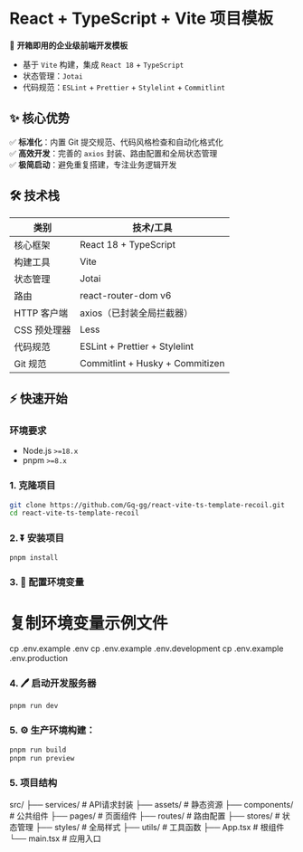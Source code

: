 # React + TypeScript + Vite 项目模板

🚀 **开箱即用的企业级前端开发模板**  
- 基于 `Vite` 构建，集成 `React 18` + `TypeScript`
- 状态管理：`Jotai`
- 代码规范：`ESLint` + `Prettier` + `Stylelint` + `Commitlint`

## ✨ 核心优势
✅ **标准化**：内置 Git 提交规范、代码风格检查和自动化格式化  
✅ **高效开发**：完善的 `axios` 封装、路由配置和全局状态管理  
✅ **极简启动**：避免重复搭建，专注业务逻辑开发  

## 🛠 技术栈
| 类别         | 技术/工具                       |
| ------------ | ------------------------------- |
| 核心框架     | React 18 + TypeScript           |
| 构建工具     | Vite                            |
| 状态管理     | Jotai                           |
| 路由         | react-router-dom v6             |
| HTTP 客户端  | axios（已封装全局拦截器）       |
| CSS 预处理器 | Less                            |
| 代码规范     | ESLint + Prettier + Stylelint   |
| Git 规范     | Commitlint + Husky + Commitizen |

## ⚡ 快速开始

### 环境要求
- Node.js `>=18.x`
- pnpm `>=8.x`

### 1. 克隆项目
```bash
git clone https://github.com/Gq-gg/react-vite-ts-template-recoil.git
cd react-vite-ts-template-recoil
```
### 2. ⏬ 安装项目
```bash
pnpm install
```

### 3. 🔧 配置环境变量
# 复制环境变量示例文件
cp .env.example .env
cp .env.example .env.development
cp .env.example .env.production

### 4. 🖊️ 启动开发服务器
```bash
pnpm run dev
```
### 5. ⚙️ 生产环境构建：
``` bash
pnpm run build
pnpm run preview
```

### 5. 项目结构
src/
├── services/          # API请求封装
├── assets/            # 静态资源
├── components/        # 公共组件
├── pages/             # 页面组件
├── routes/            # 路由配置
├── stores/            # 状态管理
├── styles/            # 全局样式
├── utils/             # 工具函数
├── App.tsx            # 根组件
└── main.tsx           # 应用入口

